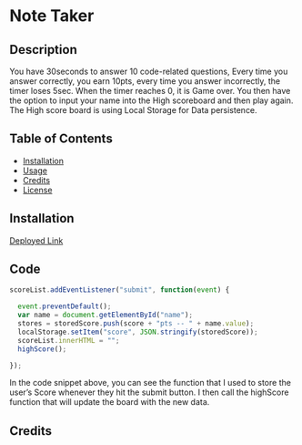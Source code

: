 # Note Taker



## Description

You have 30seconds to answer 10 code-related questions,
Every time you answer correctly, you earn 10pts, every time you answer incorrectly, the timer loses 5sec.
When the timer reaches 0, it is Game over. You then have the option to input your name into the High scoreboard and then play again.
The High score board is using Local Storage for Data persistence.

## Table of Contents 

- [Installation](#installation)
- [Usage](#usage)
- [Credits](#credits)
- [License](#license)

## Installation

[Deployed Link](https://frankieee324.github.io/WrldHrdstQuiz/)

## Code
```javascript
scoreList.addEventListener("submit", function(event) {

  event.preventDefault();
  var name = document.getElementById("name");
  stores = storedScore.push(score + "pts -- " + name.value);
  localStorage.setItem("score", JSON.stringify(storedScore));
  scoreList.innerHTML = "";
  highScore();

});
```
In the code snippet above, you can see the function that I used to store the user’s Score whenever they hit the submit button.
I then call the highScore function that will update the board with the new data.



## Credits
